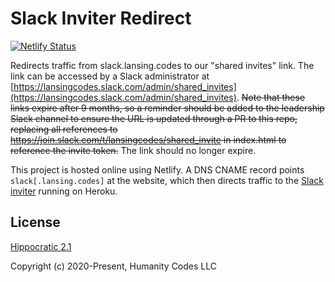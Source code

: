 # Slack Inviter Redirect

[![Netlify Status](https://api.netlify.com/api/v1/badges/29f7a1d9-c50f-42c7-a944-9524934bcd87/deploy-status)](https://app.netlify.com/sites/lansingcodes-slackin-redirect/deploys)

Redirects traffic from slack.lansing.codes to our "shared invites" link. The link can be accessed by a Slack administrator at [https://lansingcodes.slack.com/admin/shared_invites](https://lansingcodes.slack.com/admin/shared_invites). ~~Note that these links expire after 9 months, so a reminder should be added to the leadership Slack channel to ensure the URL is updated through a PR to this repo, replacing all references to <https://join.slack.com/t/lansingcodes/shared_invite> in index.html to reference the invite token.~~ The link should no longer expire.

This project is hosted online using Netlify. A DNS CNAME record points
`slack[.lansing.codes]` at the website, which then directs traffic to the
[Slack inviter](https://github.com/rauchg/slackin) running on Heroku.

## License

[Hippocratic 2.1](https://firstdonoharm.dev)

Copyright (c) 2020-Present, Humanity Codes LLC

